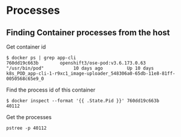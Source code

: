 # Processes

## Finding Container processes from the host
Get container id
```
$ docker ps | grep app-cli
760dd19c663b        openshift3/ose-pod:v3.6.173.0.63                                                                                                                   "/usr/bin/pod"           10 days ago         Up 10 days                              k8s_POD_app-cli-1-r9xc1_image-uploader_548306a0-65db-11e8-81ff-0050568c65e9_0
```
Find the process id of this container
```
$ docker inspect --format '{{ .State.Pid }}' 760dd19c663b
40112
```
Get the processes 
```
pstree -p 40112
